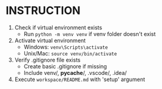 # INSTRUCTION
1. Check if virtual environment exists
   - Run `python -m venv venv` if venv folder doesn't exist
2. Activate virtual environment
   - Windows: `venv\Scripts\activate`
   - Unix/Mac: `source venv/bin/activate`
3. Verify .gitignore file exists
   - Create basic .gitignore if missing
   - Include venv/, __pycache__/, .vscode/, .idea/
4. Execute `workspace/README.md` with 'setup' argument
